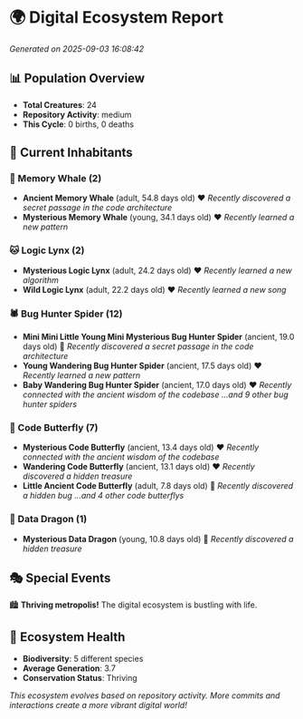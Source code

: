 # 🌍 Digital Ecosystem Report
*Generated on 2025-09-03 16:08:42*

## 📊 Population Overview
- **Total Creatures**: 24
- **Repository Activity**: medium
- **This Cycle**: 0 births, 0 deaths

## 👥 Current Inhabitants

### 🐋 Memory Whale (2)
- **Ancient Memory Whale** (adult, 54.8 days old) ❤️
  *Recently discovered a secret passage in the code architecture*
- **Mysterious Memory Whale** (young, 34.1 days old) ❤️
  *Recently learned a new pattern*

### 🐱 Logic Lynx (2)
- **Mysterious Logic Lynx** (adult, 24.2 days old) ❤️
  *Recently learned a new algorithm*
- **Wild Logic Lynx** (adult, 22.2 days old) ❤️
  *Recently learned a new song*

### 🕷️ Bug Hunter Spider (12)
- **Mini Mini Little Young Mini Mysterious Bug Hunter Spider** (ancient, 19.0 days old) 💛
  *Recently discovered a secret passage in the code architecture*
- **Young Wandering Bug Hunter Spider** (ancient, 17.5 days old) ❤️
  *Recently learned a new pattern*
- **Baby Wandering Bug Hunter Spider** (ancient, 17.0 days old) ❤️
  *Recently connected with the ancient wisdom of the codebase*
  *...and 9 other bug hunter spiders*

### 🦋 Code Butterfly (7)
- **Mysterious Code Butterfly** (ancient, 13.4 days old) ❤️
  *Recently connected with the ancient wisdom of the codebase*
- **Wandering Code Butterfly** (ancient, 13.1 days old) ❤️
  *Recently discovered a hidden treasure*
- **Little Ancient Code Butterfly** (adult, 7.8 days old) 💛
  *Recently discovered a hidden bug*
  *...and 4 other code butterflys*

### 🐉 Data Dragon (1)
- **Mysterious Data Dragon** (young, 10.8 days old) 💛
  *Recently discovered a hidden treasure*

## 🎭 Special Events

🏙️ **Thriving metropolis!** The digital ecosystem is bustling with life.

## 🔬 Ecosystem Health
- **Biodiversity**: 5 different species
- **Average Generation**: 3.7
- **Conservation Status**: Thriving

*This ecosystem evolves based on repository activity. More commits and interactions create a more vibrant digital world!*